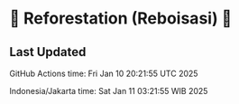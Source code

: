 
# 🌳 Reforestation (Reboisasi) 🌲

## Last Updated

GitHub Actions time: Fri Jan 10 20:21:55 UTC 2025

Indonesia/Jakarta time: Sat Jan 11 03:21:55 WIB 2025
